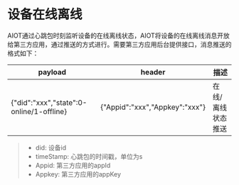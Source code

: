 # 设备在线离线


AIOT通过心跳包时刻监听设备的在线离线状态，AIOT将设备的在线离线消息开放给第三方应用，通过推送的方式进行。需要第三方应用后台提供接口，消息推送的格式如下：

| payload | header | 描述 |
| -- | -- | -- |
| {"did":"xxx","state":0-online/1-offline} | {"Appid":"xxx","Appkey":"xxx"} | 在线/离线状态推送 |

> - did: 设备id
> - timeStamp: 心跳包的时间戳，单位为s
> - Appid: 第三方应用的appId
> - Appkey: 第三方应用的appKey